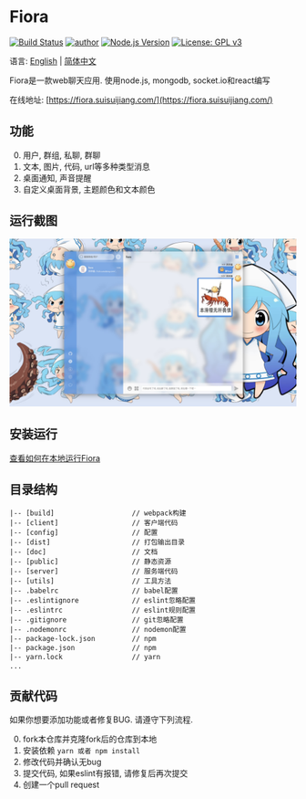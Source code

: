 # Fiora

[![Build Status](https://travis-ci.org/yinxin630/fiora.svg?branch=master)](https://travis-ci.org/yinxin630/fiora)
[![author](https://img.shields.io/badge/author-%E7%A2%8E%E7%A2%8E%E9%85%B1-blue.svg)](http://suisuijiang.com)
[![Node.js Version](https://img.shields.io/badge/node.js-8.9.0-blue.svg)](http://nodejs.org/download)
[![License: GPL v3](https://img.shields.io/badge/License-GPL%20v3-blue.svg)](http://www.gnu.org/licenses/gpl-3.0)

语言: [English](../README.md) | [简体中文](README.ZH.md)

Fiora是一款web聊天应用. 使用node.js, mongodb, socket.io和react编写

在线地址: [https://fiora.suisuijiang.com/](https://fiora.suisuijiang.com/)

## 功能

0. 用户, 群组, 私聊, 群聊
0. 文本, 图片, 代码, url等多种类型消息
0. 桌面通知, 声音提醒
0. 自定义桌面背景, 主题颜色和文本颜色

## 运行截图

![](./screenshots/runtime.png)

## 安装运行

[查看如何在本地运行Fiora](./INSTALL.ZH.md)

## 目录结构

    |-- [build]                   // webpack构建
    |-- [client]                  // 客户端代码
    |-- [config]                  // 配置
    |-- [dist]                    // 打包输出目录
    |-- [doc]                     // 文档
    |-- [public]                  // 静态资源
    |-- [server]                  // 服务端代码
    |-- [utils]                   // 工具方法
    |-- .babelrc                  // babel配置
    |-- .eslintignore             // eslint忽略配置
    |-- .eslintrc                 // eslint规则配置
    |-- .gitignore                // git忽略配置
    |-- .nodemonrc                // nodemon配置
    |-- package-lock.json         // npm
    |-- package.json              // npm
    |-- yarn.lock                 // yarn
    ...

## 贡献代码

如果你想要添加功能或者修复BUG. 请遵守下列流程.

0. fork本仓库并克隆fork后的仓库到本地
0. 安装依赖 `yarn 或者 npm install`
0. 修改代码并确认无bug
0. 提交代码, 如果eslint有报错, 请修复后再次提交
0. 创建一个pull request
